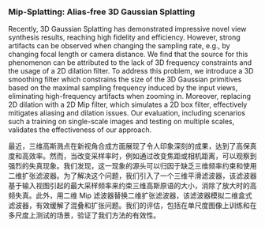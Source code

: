 ### Mip-Splatting: Alias-free 3D Gaussian Splatting

Recently, 3D Gaussian Splatting has demonstrated impressive novel view synthesis results, reaching high fidelity and efficiency. However, strong artifacts can be observed when changing the sampling rate, e.g., by changing focal length or camera distance. We find that the source for this phenomenon can be attributed to the lack of 3D frequency constraints and the usage of a 2D dilation filter. To address this problem, we introduce a 3D smoothing filter which constrains the size of the 3D Gaussian primitives based on the maximal sampling frequency induced by the input views, eliminating high-frequency artifacts when zooming in. Moreover, replacing 2D dilation with a 2D Mip filter, which simulates a 2D box filter, effectively mitigates aliasing and dilation issues. Our evaluation, including scenarios such a training on single-scale images and testing on multiple scales, validates the effectiveness of our approach.

最近，三维高斯溅点在新视角合成方面展现了令人印象深刻的成果，达到了高保真度和高效率。然而，当改变采样率时，例如通过改变焦距或相机距离，可以观察到强烈的失真现象。我们发现，这一现象的源头可以归因于缺乏三维频率约束和使用二维扩张滤波器。为了解决这个问题，我们引入了一个三维平滑滤波器，该滤波器基于输入视图引起的最大采样频率来约束三维高斯原语的大小，消除了放大时的高频失真。此外，用二维 Mip 滤波器替换二维扩张滤波器，该滤波器模拟二维盒式滤波器，有效缓解了混叠和扩张问题。我们的评估，包括在单尺度图像上训练和在多尺度上测试的场景，验证了我们方法的有效性。
